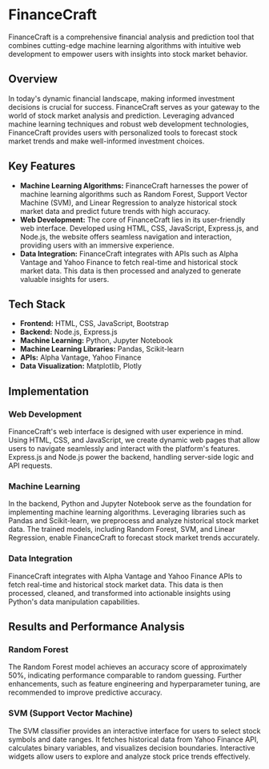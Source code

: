 <h1>FinanceCraft</h1>
<p>FinanceCraft is a comprehensive financial analysis and prediction tool that combines cutting-edge machine learning algorithms with intuitive web development to empower users with insights into stock market behavior.</p>

<h2>Overview</h2>
<p>In today's dynamic financial landscape, making informed investment decisions is crucial for success. FinanceCraft serves as your gateway to the world of stock market analysis and prediction. Leveraging advanced machine learning techniques and robust web development technologies, FinanceCraft provides users with personalized tools to forecast stock market trends and make well-informed investment choices.</p>

<h2>Key Features</h2>
<ul>
<li><strong>Machine Learning Algorithms:</strong> FinanceCraft harnesses the power of machine learning algorithms such as Random Forest, Support Vector Machine (SVM), and Linear Regression to analyze historical stock market data and predict future trends with high accuracy.</li>
<li><strong>Web Development:</strong> The core of FinanceCraft lies in its user-friendly web interface. Developed using HTML, CSS, JavaScript, Express.js, and Node.js, the website offers seamless navigation and interaction, providing users with an immersive experience.</li>
<li><strong>Data Integration:</strong> FinanceCraft integrates with APIs such as Alpha Vantage and Yahoo Finance to fetch real-time and historical stock market data. This data is then processed and analyzed to generate valuable insights for users.</li>
</ul>

<h2>Tech Stack</h2>
<ul>
<li><strong>Frontend:</strong> HTML, CSS, JavaScript, Bootstrap</li>
<li><strong>Backend:</strong> Node.js, Express.js</li>
<li><strong>Machine Learning:</strong> Python, Jupyter Notebook</li>
<li><strong>Machine Learning Libraries:</strong> Pandas, Scikit-learn</li>
<li><strong>APIs:</strong> Alpha Vantage, Yahoo Finance</li>
<li><strong>Data Visualization:</strong> Matplotlib, Plotly</li>
</ul>

<h2>Implementation</h2>
<h3>Web Development</h3>
<p>FinanceCraft's web interface is designed with user experience in mind. Using HTML, CSS, and JavaScript, we create dynamic web pages that allow users to navigate seamlessly and interact with the platform's features. Express.js and Node.js power the backend, handling server-side logic and API requests.</p>

<h3>Machine Learning</h3>
<p>In the backend, Python and Jupyter Notebook serve as the foundation for implementing machine learning algorithms. Leveraging libraries such as Pandas and Scikit-learn, we preprocess and analyze historical stock market data. The trained models, including Random Forest, SVM, and Linear Regression, enable FinanceCraft to forecast stock market trends accurately.</p>

<h3>Data Integration</h3>
<p>FinanceCraft integrates with Alpha Vantage and Yahoo Finance APIs to fetch real-time and historical stock market data. This data is then processed, cleaned, and transformed into actionable insights using Python's data manipulation capabilities.</p>

<h2>Results and Performance Analysis</h2>
<h3>Random Forest</h3>
<p>The Random Forest model achieves an accuracy score of approximately 50%, indicating performance comparable to random guessing. Further enhancements, such as feature engineering and hyperparameter tuning, are recommended to improve predictive accuracy.</p>

<h3>SVM (Support Vector Machine)</h3>
<p>The SVM classifier provides an interactive interface for users to select stock symbols and date ranges. It fetches historical data from Yahoo Finance API, calculates binary variables, and visualizes decision boundaries. Interactive widgets allow users to explore and analyze stock price trends effectively.</p>


